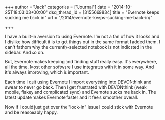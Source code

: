 +++
author = "Jack"
categories = ["Journal"]
date = "2014-10-25T18:03:03+00:00"
dsq_thread_id = [3155669834]
title = "Evernote keeps sucking me back in"
url = "/2014/evernote-keeps-sucking-me-back-in/"

+++

I have a built-in aversion to using Evernote. I'm not a fan of how it looks and I dislike how difficult it is to get things out in the same format I added them. I can't fathom why the currently-selected notebook is not indicated in the sidebar. And so on.

But, Evernote makes keeping and finding stuff really easy. It's everywhere, all the time. Most other software I use integrates with it in some way. And it's always improving, which is important.

Each time I quit using Evernote I import everything into DEVONthink and swear to never go back. Then I get frustrated with DEVONthink (weak mobile, flakey and complicated sync) and Evernote sucks me back in. The latest update makes Evernote faster and it feels smoother overall.

Now if I could just get over the "lock-in" issue I could stick with Evernote and be reasonably happy.